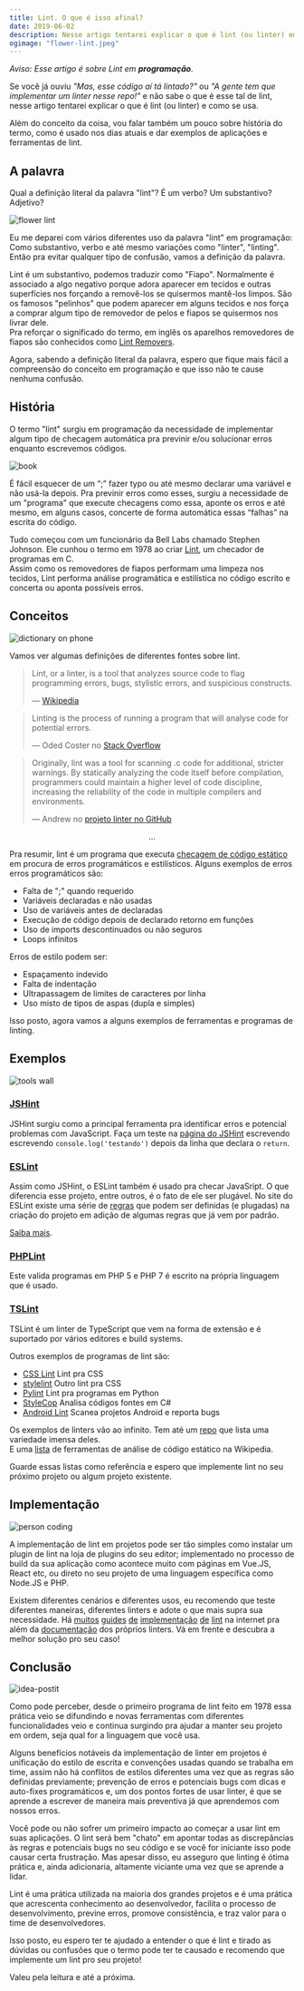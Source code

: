 ```yaml
---
title: Lint. O que é isso afinal?
date: 2019-06-02
description: Nesse artigo tentarei explicar o que é lint (ou linter) em programação e como se usa.
ogimage: "flower-lint.jpeg"
---
```


_Aviso: Esse artigo é sobre Lint em **programação**._

Se você já ouviu _"Mas, esse código aí tá lintado?"_ ou _"A gente tem que implementar um linter nesse repo!"_ e não sabe o que é esse tal de lint, nesse artigo tentarei explicar o que é lint (ou linter) e como se usa.

Além do conceito da coisa, vou falar também um pouco sobre história do termo, como é usado nos dias atuais e dar exemplos de aplicações e ferramentas de lint.

## A palavra

Qual a definição literal da palavra "lint"? É um verbo? Um substantivo? Adjetivo?

![flower lint](flower-lint.jpeg)

Eu me deparei com vários diferentes uso da palavra "lint" em programação: Como substantivo, verbo e até mesmo variações como "linter", "linting". Então pra evitar qualquer tipo de confusão, vamos a definição da palavra.

Lint é um substantivo, podemos traduzir como "Fiapo". Normalmente é associado a algo negativo porque adora aparecer em tecidos e outras superfícies nos forçando a removê-los se quisermos mantê-los limpos.
São os famosos "pelinhos" que podem aparecer em alguns tecidos e nos força a comprar algum tipo de removedor de pelos e fiapos se quisermos nos livrar dele. <br />
Pra reforçar o significado do termo, em inglês os aparelhos removedores de fiapos são conhecidos como [Lint Removers](https://en.wikipedia.org/wiki/Lint_remover).

Agora, sabendo a definição literal da palavra, espero que fique mais fácil a compreensão do conceito em programação e que isso não te cause nenhuma confusão.

## História

O termo "lint" surgiu em programação da necessidade de implementar algum tipo de checagem automática pra previnir e/ou solucionar erros enquanto escrevemos códigos.

![book](book.jpeg)

É fácil esquecer de um “;” fazer typo ou até mesmo declarar uma variável e não usá-la depois. Pra previnir erros como esses, surgiu a necessidade de um "programa" que execute checagens como essa, aponte os erros e até mesmo, em alguns casos, concerte de forma automática essas “falhas” na escrita do código.

Tudo começou com um funcionário da Bell Labs chamado Stephen Johnson. Ele cunhou o termo em 1978 ao criar [Lint](http://tack.sourceforge.net/olddocs/lint.pdf), um checador de programas em C. <br />
Assim como os removedores de fiapos performam uma limpeza nos tecidos, Lint performa análise programática e estilística no código escrito e concerta ou aponta possíveis erros.

## Conceitos

![dictionary on phone](dictionary-on-phone.jpg)

Vamos ver algumas definições de diferentes fontes sobre lint.

> Lint, or a linter, is a tool that analyzes source code to flag programming errors, bugs, stylistic errors, and suspicious constructs.
>
> — [Wikipedia](<https://en.wikipedia.org/wiki/Lint_(software)>)

> Linting is the process of running a program that will analyse code for potential errors.
>
> — Oded Coster no [Stack Overflow](https://stackoverflow.com/questions/8503559/what-is-linting)

> Originally, lint was a tool for scanning .c code for additional, stricter warnings. By statically analyzing the code itself before compilation, programmers could maintain a higher level of code discipline, increasing the reliability of the code in multiple compilers and environments.
>
> — Andrew no [projeto linter no GitHub](https://github.com/mcandre/linters)

<div style="text-align: center;"><p>…</p></div>

Pra resumir, lint é um programa que executa [checagem de código estático](https://en.wikipedia.org/wiki/Static_program_analysis) em procura de erros programáticos e estilísticos. Alguns exemplos de erros erros programáticos são:

- Falta de ";" quando requerido
- Variáveis declaradas e não usadas
- Uso de variáveis antes de declaradas
- Execução de código depois de declarado retorno em funções
- Uso de imports descontinuados ou não seguros
- Loops infinitos

Erros de estilo podem ser:

- Espaçamento indevido
- Falta de indentação
- Ultrapassagem de limites de caracteres por linha
- Uso misto de tipos de aspas (dupla e simples)

Isso posto, agora vamos a alguns exemplos de ferramentas e programas de linting.

## Exemplos

![tools wall](tools-wall.jpg)

### [JSHint](https://jshint.com/)

JSHint surgiu como a principal ferramenta pra identificar erros e potencial problemas com JavaScript.
Faça um teste na [página do JSHint](https://jshint.com/) escrevendo escrevendo `console.log('testando')` depois da linha que declara o `return`.

### [ESLint](https://eslint.org/)

Assim como JSHint, o ESLint também é usado pra checar JavaSript. O que diferencia esse projeto, entre outros, é o fato de ele ser plugável. No site do ESLint existe uma série de [regras](https://eslint.org/docs/rules/) que podem ser definidas (e plugadas) na criação do projeto em adição de algumas regras que já vem por padrão.

[Saiba mais](https://eslint.org/docs/about/).

### [PHPLint](http://www.icosaedro.it/phplint/)

Este valida programas em PHP 5 e PHP 7 é escrito na própria linguagem que é usado.

### [TSLint](https://palantir.github.io/tslint/)

TSLint é um linter de TypeScript que vem na forma de extensão e é suportado por vários editores e build systems.

Outros exemplos de programas de lint são:

- [CSS Lint](http://csslint.net/about.html) Lint pra CSS
- [stylelint](http://csslint.net/about.html) Outro lint pra CSS
- [Pylint](http://csslint.net/about.html) Lint pra programas em Python
- [StyleCop](http://csslint.net/about.html) Analisa códigos fontes em C#
- [Android Lint](https://plugins.jenkins.io/android-lint) Scanea projetos Android e reporta bugs

Os exemplos de linters vão ao infinito. Tem até um [repo](https://github.com/mcandre/linters) que lista uma variedade imensa deles. <br />
E uma [lista](https://en.wikipedia.org/wiki/List_of_tools_for_static_code_analysis) de ferramentas de análise de código estático na Wikipedia.

Guarde essas listas como referência e espero que implemente lint no seu próximo projeto ou algum projeto existente.

## Implementação

![person coding](person-coding.jpg)

A implementação de lint em projetos pode ser tão simples como instalar um plugin de lint na loja de plugins do seu editor; implementado no processo de build da sua aplicação como acontece muito com páginas em Vue.JS, React etc, ou direto no seu projeto de uma linguagem específica como Node.JS e PHP.

Existem diferentes cenários e diferentes usos, eu recomendo que teste diferentes maneiras, diferentes linters e adote o que mais supra sua necessidade. Há [muitos](https://medium.com/dailyjs/adding-eslint-to-your-project-7bd4feca35a8) [guides](https://travishorn.com/setting-up-eslint-on-vs-code-with-airbnb-javascript-style-guide-6eb78a535ba6) [de](https://medium.com/the-node-js-collection/why-and-how-to-use-eslint-in-your-project-742d0bc61ed7) [implementação](https://codeburst.io/setting-up-eslint-and-editorconfig-in-react-native-projects-31b4d9ddd0f6) [de](https://felipelinsmachado.com/eslint-react/) [lint](https://blog.gojekengineering.com/eslint-prettier-for-a-consistent-react-codebase-eaa673debb1d) na internet pra além da [documentação](https://eslint.org/docs/user-guide/configuring) dos próprios linters. Vá em frente e descubra a melhor solução pro seu caso!

## Conclusão

![idea-postit](idea-postit.jpg)

Como pode perceber, desde o primeiro programa de lint feito em 1978 essa prática veio se difundindo e novas ferramentas com diferentes funcionalidades veio e continua surgindo pra ajudar a manter seu projeto em ordem, seja qual for a linguagem que você usa.

Alguns benefícios notáveis da implementação de linter em projetos é unificação do estilo de escrita e convenções usadas quando se trabalha em time, assim não há conflitos de estilos diferentes uma vez que as regras são definidas previamente; prevenção de erros e potenciais bugs com dicas e auto-fixes programáticos e, um dos pontos fortes de usar linter, é que se aprende a escrever de maneira mais preventiva já que aprendemos com nossos erros.

Você pode ou não sofrer um primeiro impacto ao começar a usar lint em suas aplicações. O lint será bem "chato" em apontar todas as discrepâncias às regras e potenciais bugs no seu código e se você for iniciante isso pode causar certa frustração. Mas apesar disso, eu asseguro que linting é ótima prática e, ainda adicionaria, altamente viciante uma vez que se aprende a lidar.

Lint é uma prática utilizada na maioria dos grandes projetos e é uma prática que acrescenta conhecimento ao desenvolvedor, facilita o processo de desenvolvimento, previne erros, promove consistência, e traz valor para o time de desenvolvedores.

Isso posto, eu espero ter te ajudado a entender o que é lint e tirado as dúvidas ou confusões que o termo pode ter te causado e recomendo que implemente um lint pro seu projeto!

Valeu pela leitura e até a próxima.
